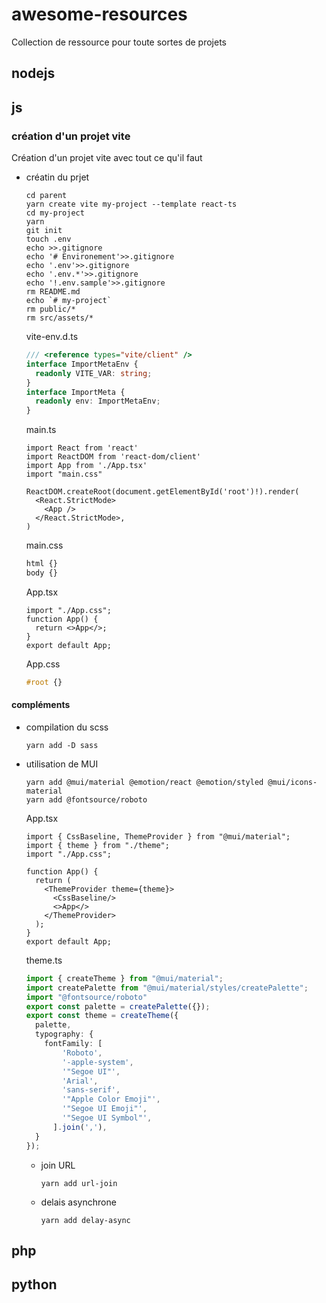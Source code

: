 # awesome-resources
Collection de ressource pour toute sortes de projets

## nodejs

## js

### création d'un projet vite

Création d'un projet vite avec tout ce qu'il faut

- créatin du prjet
  ```shell
  cd parent
  yarn create vite my-project --template react-ts
  cd my-project
  yarn
  git init
  touch .env
  echo >>.gitignore
  echo '# Environement'>>.gitignore
  echo '.env'>>.gitignore
  echo '.env.*'>>.gitignore
  echo '!.env.sample'>>.gitignore
  rm README.md
  echo `# my-project`
  rm public/*
  rm src/assets/*
  ```

  vite-env.d.ts
  ```ts
  /// <reference types="vite/client" />
  interface ImportMetaEnv {
    readonly VITE_VAR: string;
  }  
  interface ImportMeta {
    readonly env: ImportMetaEnv;
  }
  ```
  main.ts
  ```reacttypescript
  import React from 'react'
  import ReactDOM from 'react-dom/client'
  import App from './App.tsx'
  import "main.css"
  
  ReactDOM.createRoot(document.getElementById('root')!).render(
    <React.StrictMode>
      <App />
    </React.StrictMode>,
  )
  ```
  main.css
  ```css
  html {}
  body {}
  ```
  App.tsx
  ```reacttypescript
  import "./App.css";
  function App() {
    return <>App</>;
  }  
  export default App;
  ```
  App.css
  ```css
  #root {}
  ```
#### compléments

- compilation du scss
  ```shell
  yarn add -D sass
  ```

- utilisation de MUI
  ```shell
  yarn add @mui/material @emotion/react @emotion/styled @mui/icons-material
  yarn add @fontsource/roboto
  ```
  App.tsx
  ```reacttypescript
  import { CssBaseline, ThemeProvider } from "@mui/material";
  import { theme } from "./theme";
  import "./App.css";
  
  function App() {
    return (
      <ThemeProvider theme={theme}>
        <CssBaseline/>
        <>App</>
      </ThemeProvider>
    );
  }
  export default App;
  ```
  theme.ts
  ```typescript
  import { createTheme } from "@mui/material";
  import createPalette from "@mui/material/styles/createPalette";
  import "@fontsource/roboto"
  export const palette = createPalette({});
  export const theme = createTheme({
    palette,
    typography: {
      fontFamily: [
          'Roboto',
          '-apple-system',
          '"Segoe UI"',
          'Arial',
          'sans-serif',
          '"Apple Color Emoji"',
          '"Segoe UI Emoji"',
          '"Segoe UI Symbol"',
        ].join(','),
    }
  });
  ```

  - join URL
    ```shell
    yarn add url-join
    ```
    
  - delais asynchrone
    ```shell
    yarn add delay-async
    ```

## php

## python


